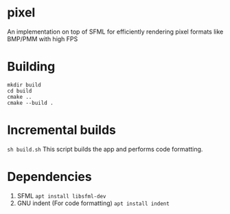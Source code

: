 # pixel
An implementation on top of SFML for efficiently rendering pixel formats like BMP/PMM with high FPS

# Building
    mkdir build
    cd build
    cmake ..
    cmake --build .
    
#  Incremental builds
```sh build.sh```
This script builds the app and performs code formatting. 

# Dependencies 
1. SFML
```apt install libsfml-dev```
2. GNU indent (For code formatting)
```apt install indent```
